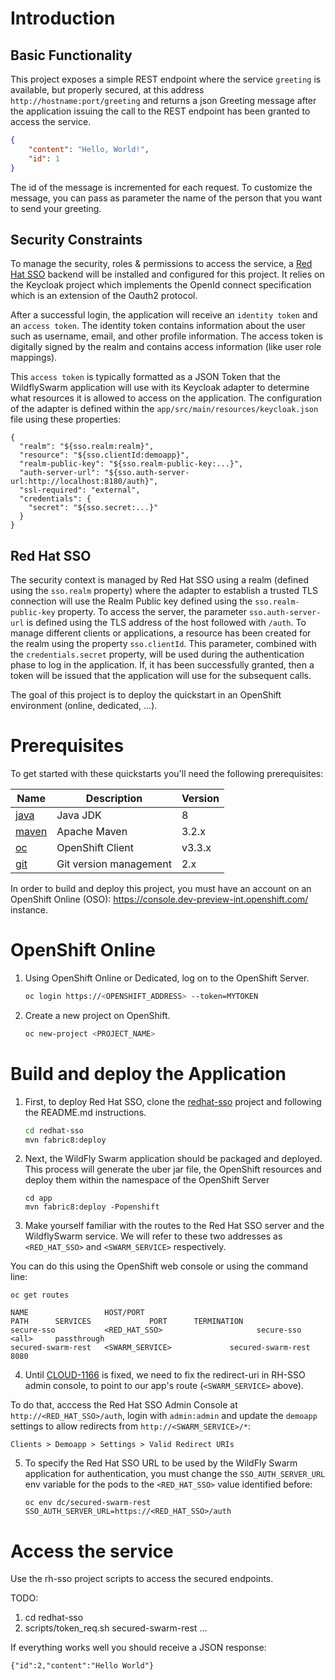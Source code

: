 # Introduction

## Basic Functionality

This project exposes a simple REST endpoint where the service `greeting` is available, but properly secured, at this address `http://hostname:port/greeting`
and returns a json Greeting message after the application issuing the call to the REST endpoint has been granted to access the service.

```json
{
    "content": "Hello, World!",
    "id": 1
}
```

The id of the message is incremented for each request. To customize the message, you can pass as parameter the name of the person that you want to send your greeting.

## Security Constraints

To manage the security, roles & permissions to access the service, a [Red Hat SSO](https://access.redhat.com/documentation/en/red-hat-single-sign-on/7.0/securing-applications-and-services-guide/securing-applications-and-services-guide) backend will be installed and configured for this project.
It relies on the Keycloak project which implements the OpenId connect specification which is an extension of the Oauth2 protocol.

After a successful login, the application will receive an `identity token` and an `access token`.
The identity token contains information about the user such as username, email, and other profile information.
The access token is digitally signed by the realm and contains access information (like user role mappings).

This `access token` is typically formatted as a JSON Token that the WildflySwarm application will use with its Keycloak adapter to determine what resources it is allowed to access on the application.
The configuration of the adapter is defined within the `app/src/main/resources/keycloak.json` file using these properties:

```
{
  "realm": "${sso.realm:realm}",
  "resource": "${sso.clientId:demoapp}",
  "realm-public-key": "${sso.realm-public-key:...}",
  "auth-server-url": "${sso.auth-server-url:http://localhost:8180/auth}",  
  "ssl-required": "external",  
  "credentials": {
    "secret": "${sso.secret:...}"
  }  
}

```

## Red Hat SSO

The security context is managed by Red Hat SSO using a realm (defined using the `sso.realm` property) where the adapter to establish a trusted TLS connection will use the Realm Public key defined using the `sso.realm-public-key` property.
To access the server, the parameter `sso.auth-server-url` is defined using the TLS address of the host followed with `/auth`.
To manage different clients or applications, a resource has been created for the realm using the property `sso.clientId`.
This parameter, combined with the `credentials.secret` property, will be used during the authentication phase to log in the application.
If, it has been successfully granted, then a token will be issued that the application will use for the subsequent calls.


The goal of this project is to deploy the quickstart in an OpenShift environment (online, dedicated, ...).

# Prerequisites

To get started with these quickstarts you'll need the following prerequisites:

Name | Description | Version
--- | --- | ---
[java][1] | Java JDK | 8
[maven][2] | Apache Maven | 3.2.x
[oc][3] | OpenShift Client | v3.3.x
[git][4] | Git version management | 2.x

[1]: http://www.oracle.com/technetwork/java/javase/downloads/
[2]: https://maven.apache.org/download.cgi?Preferred=ftp://mirror.reverse.net/pub/apache/
[3]: https://docs.openshift.com/enterprise/3.2/cli_reference/get_started_cli.html
[4]: https://git-scm.com/book/en/v2/Getting-Started-Installing-Git

In order to build and deploy this project, you must have an account on an OpenShift Online (OSO): https://console.dev-preview-int.openshift.com/ instance.

# OpenShift Online

1. Using OpenShift Online or Dedicated, log on to the OpenShift Server.

    ```bash
    oc login https://<OPENSHIFT_ADDRESS> --token=MYTOKEN
    ```

2. Create a new project on OpenShift.

    ```bash
    oc new-project <PROJECT_NAME>
    ```

# Build and deploy the Application

1. First, to deploy Red Hat SSO, clone the [redhat-sso](https://github.com/obsidian-toaster-quickstarts/redhat-sso) project
and following the README.md instructions.

    ```bash
    cd redhat-sso
    mvn fabric8:deploy
    ```

2. Next, the WildFly Swarm application should be packaged and deployed. This process will generate the uber jar file, the OpenShift resources
   and deploy them within the namespace of the OpenShift Server

    ```
    cd app
    mvn fabric8:deploy -Popenshift
    ```

3. Make yourself familiar with the routes to the Red Hat SSO server and the WildflySwarm service. We will refer to these two addresses as `<RED_HAT_SSO>` and `<SWARM_SERVICE>` respectively.

  You can do this using the OpenShift web console or using the command line:

  ```
  oc get routes

  NAME                 HOST/PORT                                                 PATH      SERVICES             PORT      TERMINATION
secure-sso           <RED_HAT_SSO>                     secure-sso           <all>     passthrough
secured-swarm-rest   <SWARM_SERVICE>             secured-swarm-rest   8080      
  ```

4. Until [CLOUD-1166](https://issues.jboss.org/browse/CLOUD-1166) is fixed, we need to fix the redirect-uri in RH-SSO admin console, to point to our app's route (`<SWARM_SERVICE>` above).

  To do that, acccess the Red Hat SSO Admin Console at `http://<RED_HAT_SSO>/auth`, login with `admin:admin` and update the `demoapp` settings to allow redirects from `http://<SWARM_SERVICE>/*`:

  ```
  Clients > Demoapp > Settings > Valid Redirect URIs     
  ```

5. To specify the Red Hat SSO URL to be used by the WildFly Swarm application for authentication,
you must change the `SSO_AUTH_SERVER_URL` env variable for the pods to the `<RED_HAT_SSO>` value identified before:

    ```
    oc env dc/secured-swarm-rest SSO_AUTH_SERVER_URL=https://<RED_HAT_SSO>/auth

    ```    

# Access the service

Use the rh-sso project scripts to access the secured endpoints.

TODO:
1. cd redhat-sso
1. scripts/token_req.sh secured-swarm-rest
...

If everything works well you should receive a JSON response:

```
{"id":2,"content":"Hello World"}   
```
